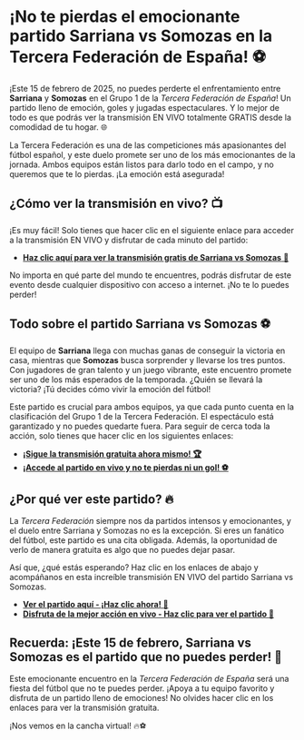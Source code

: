 # ¡No te pierdas el emocionante partido Sarriana vs Somozas en la Tercera Federación de España! ⚽

¡Este 15 de febrero de 2025, no puedes perderte el enfrentamiento entre **Sarriana** y **Somozas** en el Grupo 1 de la _Tercera Federación de España_! Un partido lleno de emoción, goles y jugadas espectaculares. Y lo mejor de todo es que podrás ver la transmisión EN VIVO totalmente GRATIS desde la comodidad de tu hogar. 🌐

La Tercera Federación es una de las competiciones más apasionantes del fútbol español, y este duelo promete ser uno de los más emocionantes de la jornada. Ambos equipos están listos para darlo todo en el campo, y no queremos que te lo pierdas. ¡La emoción está asegurada!

## ¿Cómo ver la transmisión en vivo? 📺

¡Es muy fácil! Solo tienes que hacer clic en el siguiente enlace para acceder a la transmisión EN VIVO y disfrutar de cada minuto del partido:

- [**Haz clic aquí para ver la transmisión gratis de Sarriana vs Somozas** 🚀](https://tinyurl.com/livestreamfreeo?st=Sarriana+vs+Somozas&si=ghc)

No importa en qué parte del mundo te encuentres, podrás disfrutar de este evento desde cualquier dispositivo con acceso a internet. ¡No te lo puedes perder!

## Todo sobre el partido Sarriana vs Somozas ⚽

El equipo de **Sarriana** llega con muchas ganas de conseguir la victoria en casa, mientras que **Somozas** busca sorprender y llevarse los tres puntos. Con jugadores de gran talento y un juego vibrante, este encuentro promete ser uno de los más esperados de la temporada. ¿Quién se llevará la victoria? ¡Tú decides cómo vivir la emoción del fútbol!

Este partido es crucial para ambos equipos, ya que cada punto cuenta en la clasificación del Grupo 1 de la Tercera Federación. El espectáculo está garantizado y no puedes quedarte fuera. Para seguir de cerca toda la acción, solo tienes que hacer clic en los siguientes enlaces:

- [**¡Sigue la transmisión gratuita ahora mismo! 🏆**](https://tinyurl.com/livestreamfreeo?st=Sarriana+vs+Somozas&si=ghc)
- [**¡Accede al partido en vivo y no te pierdas ni un gol! ⚽**](https://tinyurl.com/livestreamfreeo?st=Sarriana+vs+Somozas&si=ghc)

## ¿Por qué ver este partido? 🔥

La _Tercera Federación_ siempre nos da partidos intensos y emocionantes, y el duelo entre Sarriana y Somozas no es la excepción. Si eres un fanático del fútbol, este partido es una cita obligada. Además, la oportunidad de verlo de manera gratuita es algo que no puedes dejar pasar.

Así que, ¿qué estás esperando? Haz clic en los enlaces de abajo y acompáñanos en esta increíble transmisión EN VIVO del partido Sarriana vs Somozas.

- [**Ver el partido aquí - ¡Haz clic ahora! 🔴**](https://tinyurl.com/livestreamfreeo?st=Sarriana+vs+Somozas&si=ghc)
- [**Disfruta de la mejor acción en vivo - Haz clic para ver el partido 🏅**](https://tinyurl.com/livestreamfreeo?st=Sarriana+vs+Somozas&si=ghc)

## Recuerda: ¡Este 15 de febrero, Sarriana vs Somozas es el partido que no puedes perder! 🏁

Este emocionante encuentro en la _Tercera Federación de España_ será una fiesta del fútbol que no te puedes perder. ¡Apoya a tu equipo favorito y disfruta de un partido lleno de emociones! No olvides hacer clic en los enlaces para ver la transmisión gratuita.

¡Nos vemos en la cancha virtual! 🔥⚽
